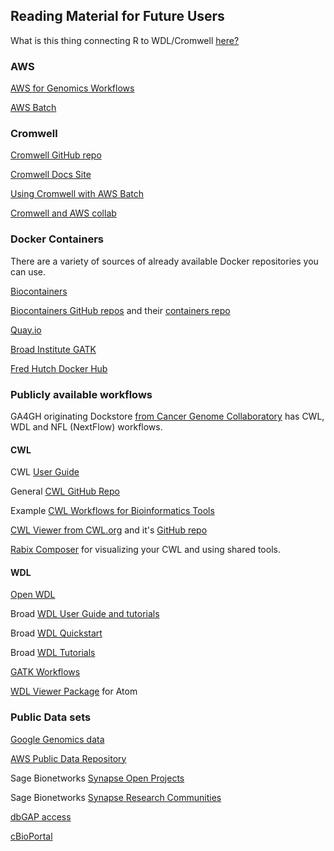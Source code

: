 ## Reading Material for Future Users

What is this thing connecting R to WDL/Cromwell [here?](https://github.com/seandavi/wdlRunR)


### AWS

[AWS for Genomics Workflows](https://docs.opendata.aws/genomics-workflows/)

[AWS Batch](https://aws.amazon.com/batch/)

### Cromwell

[Cromwell GitHub repo](https://github.com/broadinstitute/cromwell)

[Cromwell Docs Site](https://cromwell.readthedocs.io/en/develop/)

[Using Cromwell with AWS Batch](https://aws.amazon.com/blogs/compute/using-cromwell-with-aws-batch/)

[Cromwell and AWS collab](https://aws.amazon.com/government-education/cromwell-on-aws/)

### Docker Containers
There are a variety of sources of already available Docker repositories you can use.

[Biocontainers](https://hub.docker.com/u/biocontainers/)

[Biocontainers GitHub repos](https://github.com/BioContainers) and their [containers repo](https://github.com/BioContainers/containers)

[Quay.io](https://quay.io/search)

[Broad Institute GATK](https://hub.docker.com/r/broadinstitute/gatk/)

[Fred Hutch Docker Hub](https://hub.docker.com/u/fredhutch/)

### Publicly available workflows

GA4GH originating Dockstore [from Cancer Genome Collaboratory](https://dockstore.org) has CWL, WDL and NFL (NextFlow) workflows.  


#### CWL
CWL [User Guide](https://www.commonwl.org/user_guide/)

General [CWL GitHub Repo](https://github.com/common-workflow-language)

Example [CWL Workflows for Bioinformatics Tools](https://github.com/common-workflow-language/workflows)

[CWL Viewer from CWL.org](https://view.commonwl.org/) and it's [GitHub repo](https://github.com/common-workflow-language/cwlviewer)

[Rabix Composer](https://github.com/rabix/composer) for visualizing your CWL and using shared tools.




#### WDL
[Open WDL](https://github.com/openwdl/wdl)

Broad [WDL User Guide and tutorials](https://software.broadinstitute.org/wdl/documentation/)

Broad [WDL Quickstart](https://software.broadinstitute.org/wdl/documentation/quickstart)

Broad [WDL Tutorials](https://software.broadinstitute.org/wdl/documentation/topic?name=wdl-tutorials)

[GATK Workflows](https://github.com/gatk-workflows?language=wdl)

[WDL Viewer Package](https://atom.io/packages/atom-wdl-viewer) for Atom




### Public Data sets

[Google Genomics data](https://cloud.google.com/genomics/docs/public-datasets/)

[AWS Public Data Repository](https://aws.amazon.com/opendata/)


Sage Bionetworks [Synapse Open Projects](https://www.synapse.org/#!StandaloneWiki:OpenResearchProjects)

Sage Bionetworks [Synapse Research Communities](https://www.synapse.org/#!StandaloneWiki:ResearchCommunities)



[dbGAP access](https://www.ncbi.nlm.nih.gov/gap)

[cBioPortal](http://www.cbioportal.org/)
